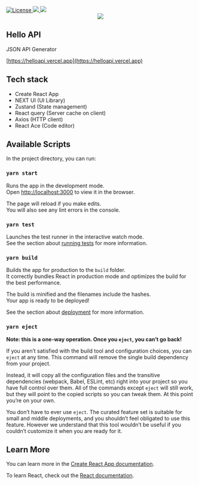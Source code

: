 <a href="https://github.com/dicka88/dicka88/blob/main/LICENSE">
  <img src="https://img.shields.io/github/license/dicka88/helloapi" alt="License" target="_blank" rel="noopener noreferrer">
</a>
<a href="https://github.com/dicka88/dicka88/blob/main/LICENSE">
  <img src="https://img.shields.io/librariesio/github/dicka88/helloapi" />
</a>
<a href="https://github.com/dicka88/dicka88/blob/main/LICENSE">
  <img src="https://img.shields.io/github/repo-size/dicka88/helloapi" />
</a>
  
<center>
<img src="https://i.ibb.co/Jv6r6D1/logo128.png">
</center>

## Hello API

JSON API Generator

[https://helloapi.vercel.app](https://helloapi.vercel.app)

## Tech stack

- Create React App
- NEXT UI (UI Library)
- Zustand (State management)
- React query (Server cache on client)
- Axios (HTTP client)
- React Ace (Code editor)

## Available Scripts

In the project directory, you can run:

### `yarn start`

Runs the app in the development mode.\
Open [http://localhost:3000](http://localhost:3000) to view it in the browser.

The page will reload if you make edits.\
You will also see any lint errors in the console.

### `yarn test`

Launches the test runner in the interactive watch mode.\
See the section about [running tests](https://facebook.github.io/create-react-app/docs/running-tests) for more information.

### `yarn build`

Builds the app for production to the `build` folder.\
It correctly bundles React in production mode and optimizes the build for the best performance.

The build is minified and the filenames include the hashes.\
Your app is ready to be deployed!

See the section about [deployment](https://facebook.github.io/create-react-app/docs/deployment) for more information.

### `yarn eject`

**Note: this is a one-way operation. Once you `eject`, you can’t go back!**

If you aren’t satisfied with the build tool and configuration choices, you can `eject` at any time. This command will remove the single build dependency from your project.

Instead, it will copy all the configuration files and the transitive dependencies (webpack, Babel, ESLint, etc) right into your project so you have full control over them. All of the commands except `eject` will still work, but they will point to the copied scripts so you can tweak them. At this point you’re on your own.

You don’t have to ever use `eject`. The curated feature set is suitable for small and middle deployments, and you shouldn’t feel obligated to use this feature. However we understand that this tool wouldn’t be useful if you couldn’t customize it when you are ready for it.

## Learn More

You can learn more in the [Create React App documentation](https://facebook.github.io/create-react-app/docs/getting-started).

To learn React, check out the [React documentation](https://reactjs.org/).
